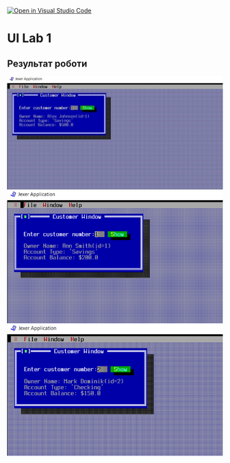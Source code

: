 [![Open in Visual Studio Code](https://classroom.github.com/assets/open-in-vscode-c66648af7eb3fe8bc4f294546bfd86ef473780cde1dea487d3c4ff354943c9ae.svg)](https://classroom.github.com/online_ide?assignment_repo_id=8025286&assignment_repo_type=AssignmentRepo)
# UI Lab 1
## Результат роботи
![alt-1](1.2.jpg)
![alt-1](1.1.jpg)
![alt-1](1.3.PNG)
